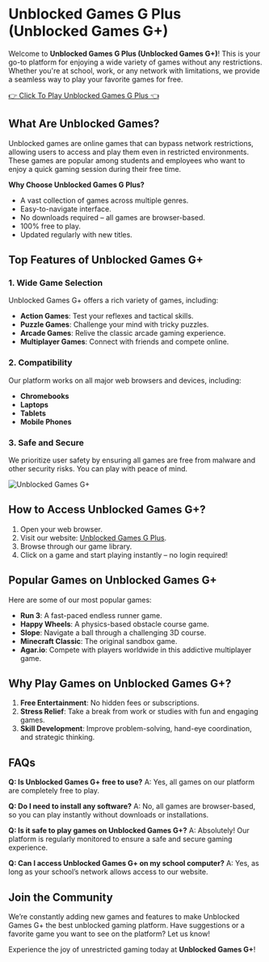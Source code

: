 # Unblocked Games G Plus (Unblocked Games G+)

Welcome to **Unblocked Games G Plus (Unblocked Games G+)**! This is your go-to platform for enjoying a wide variety of games without any restrictions. Whether you're at school, work, or any network with limitations, we provide a seamless way to play your favorite games for free.

<a href="https://classroom-6x-unblocked.github.io/">👉 Click To Play Unblocked Games G Plus 👈</a>

## What Are Unblocked Games?

Unblocked games are online games that can bypass network restrictions, allowing users to access and play them even in restricted environments. These games are popular among students and employees who want to enjoy a quick gaming session during their free time.

**Why Choose Unblocked Games G Plus?**

- A vast collection of games across multiple genres.
- Easy-to-navigate interface.
- No downloads required – all games are browser-based.
- 100% free to play.
- Updated regularly with new titles.

## Top Features of Unblocked Games G+

### 1. Wide Game Selection
Unblocked Games G+ offers a rich variety of games, including:
- **Action Games**: Test your reflexes and tactical skills.
- **Puzzle Games**: Challenge your mind with tricky puzzles.
- **Arcade Games**: Relive the classic arcade gaming experience.
- **Multiplayer Games**: Connect with friends and compete online.

### 2. Compatibility
Our platform works on all major web browsers and devices, including:
- **Chromebooks**
- **Laptops**
- **Tablets**
- **Mobile Phones**

### 3. Safe and Secure
We prioritize user safety by ensuring all games are free from malware and other security risks. You can play with peace of mind.

![Unblocked Games G+](https://github.com/user-attachments/assets/3af32b69-b09b-402e-8b05-1e39346e61a3)

## How to Access Unblocked Games G+?

1. Open your web browser.
2. Visit our website: [Unblocked Games G Plus](https://classroom-6x-unblocked.github.io/).
3. Browse through our game library.
4. Click on a game and start playing instantly – no login required!

## Popular Games on Unblocked Games G+
Here are some of our most popular games:
- **Run 3**: A fast-paced endless runner game.
- **Happy Wheels**: A physics-based obstacle course game.
- **Slope**: Navigate a ball through a challenging 3D course.
- **Minecraft Classic**: The original sandbox game.
- **Agar.io**: Compete with players worldwide in this addictive multiplayer game.

## Why Play Games on Unblocked Games G+?

1. **Free Entertainment**: No hidden fees or subscriptions.
2. **Stress Relief**: Take a break from work or studies with fun and engaging games.
3. **Skill Development**: Improve problem-solving, hand-eye coordination, and strategic thinking.

## FAQs

**Q: Is Unblocked Games G+ free to use?**
A: Yes, all games on our platform are completely free to play.

**Q: Do I need to install any software?**
A: No, all games are browser-based, so you can play instantly without downloads or installations.

**Q: Is it safe to play games on Unblocked Games G+?**
A: Absolutely! Our platform is regularly monitored to ensure a safe and secure gaming experience.

**Q: Can I access Unblocked Games G+ on my school computer?**
A: Yes, as long as your school’s network allows access to our website.

## Join the Community
We’re constantly adding new games and features to make Unblocked Games G+ the best unblocked gaming platform. Have suggestions or a favorite game you want to see on the platform? Let us know!

Experience the joy of unrestricted gaming today at **Unblocked Games G+**!

